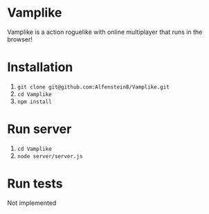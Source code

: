 # Vamplike
Vamplike is a action roguelike with online multiplayer that runs in the browser!

# Installation
1. `git clone git@github.com:Alfenstein8/Vamplike.git`
2. `cd Vamplike`
3. `npm install`

# Run server
1. `cd Vamplike`
2. `node server/server.js`

# Run tests
Not implemented
